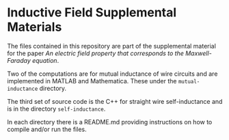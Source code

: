 # Inductive Field Supplemental Materials

The files contained in this repository are part of the supplemental material for the paper *An electric field property that corresponds to the Maxwell-Faraday equation*.

Two of the computations are for mutual inductance of wire circuits and are implemented in MATLAB and Mathematica. These under the ```mutual-inductance``` directory.

The third set of source code is the C++ for straight wire self-inductance and is in the directory ```self-inductance```.

In each directory there is a README.md providing instructions on how to compile and/or run the files.
